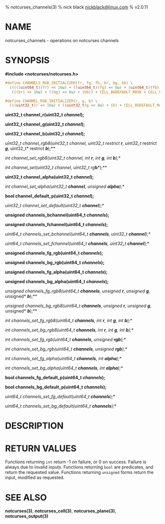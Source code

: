 % notcurses_channels(3)
% nick black <nickblack@linux.com>
% v2.0.11

# NAME

notcurses_channels - operations on notcurses channels

# SYNOPSIS

**#include <notcurses/notcurses.h>**

```c
#define CHANNELS_RGB_INITIALIZER(fr, fg, fb, br, bg, bb) \
  (((((uint64_t)(fr) << 16u) + ((uint64_t)(fg) << 8u) + (uint64_t)(fb)) << 32ull) + \
   (((br) << 16u) + ((bg) << 8u) + (bb)) + CELL_BGDEFAULT_MASK + CELL_FGDEFAULT_MASK)

#define CHANNEL_RGB_INITIALIZER(r, g, b) \
  (((uint32_t)r << 16u) + ((uint32_t)g << 8u) + (b) + CELL_BGDEFAULT_MASK)
```

**uint32_t channel_r(uint32_t ***channel***);**

**uint32_t channel_g(uint32_t ***channel***);**

**uint32_t channel_b(uint32_t ***channel***);**

**uint32_t channel_rgb8(uint32_t channel, uint32_t* restrict ***r***, uint32_t* restrict ***g***, uint32_t* restrict ***b***);**

**int channel_set_rgb8(uint32_t* channel, int ***r***, int ***g***, int ***b***);**

**int channel_set(uint32_t* channel, uint32_t rg***b***);**

**uint32_t channel_alpha(uint32_t ***channel***);**

**int channel_set_alpha(uint32_t* ***channel***, unsigned ***alpha***);**

**bool channel_default_p(uint32_t ***channel***);**

**uint32_t channel_set_default(uint32_t* ***channel***);**

**unsigned channels_bchannel(uint64_t ***channels***);**

**unsigned channels_fchannel(uint64_t ***channels***);**

**uint64_t channels_set_bchannel(uint64_t* ***channels***, uint32_t ***channel***);**

**uint64_t channels_set_fchannel(uint64_t* ***channels***, uint32_t ***channel***);**

**unsigned channels_fg_rgb(uint64_t ***channels***);**

**unsigned channels_bg_rgb(uint64_t ***channels***);**

**unsigned channels_fg_alpha(uint64_t ***channels***);**

**unsigned channels_bg_alpha(uint64_t ***channels***);**

**unsigned channels_fg_rgb8(uint64_t ***channels***, unsigned* ***r***, unsigned* ***g***, unsigned* ***b***);**

**unsigned channels_bg_rgb8(uint64_t ***channels***, unsigned* ***r***, unsigned* ***g***, unsigned* ***b***);**

**int channels_set_fg_rgb8(uint64_t* ***channels***, int ***r***, int ***g***, int ***b***);**

**int channels_set_bg_rgb8(uint64_t* ***channels***, int ***r***, int ***g***, int ***b***);**

**int channels_set_fg_rgb(uint64_t* ***channels***, unsigned ***rgb***);**

**int channels_set_bg_rgb(uint64_t* ***channels***, unsigned ***rgb***);**

**int channels_set_fg_alpha(uint64_t* ***channels***, int ***alpha***);**

**int channels_set_bg_alpha(uint64_t* ***channels***, int ***alpha***);**

**bool channels_fg_default_p(uint64_t ***channels***);**

**bool channels_bg_default_p(uint64_t ***channels***);**

**uint64_t channels_set_fg_default(uint64_t* ***channels***);**

**uint64_t channels_set_bg_default(uint64_t* ***channels***);**

# DESCRIPTION


# RETURN VALUES

Functions returning `int` return -1 on failure, or 0 on success. Failure is
always due to invalid inputs. Functions returning `bool` are predicates, and
return the requested value. Functions returning `unsigned` forms return the
input, modified as requested.

# SEE ALSO

**notcurses(3)**,
**notcurses_cell(3)**,
**notcurses_plane(3)**,
**notcurses_output(3)**
